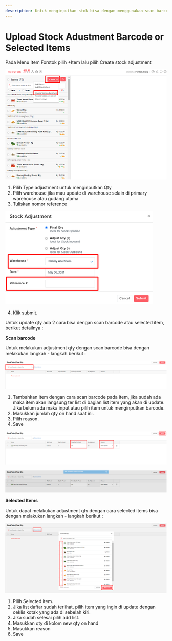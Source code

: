 ```yaml
---
description: Untuk menginputkan stok bisa dengan menggunakan scan barcode atau pilih item.
---
```


# Upload Stock Adustment Barcode or Selected Items

Pada Menu Item Forstok pilih +Item lalu pilih Create stock adjustment 

![](../../.gitbook/assets/image%20%28334%29.png)

1. Pilih Type adjustment untuk menginputkan Qty 
2. Pilih warehouse jika mau update di warehouse selain di primary warehouse atau gudang utama 
3. Tuliskan nomor reference 

![](../../.gitbook/assets/image%20%28333%29.png)

4. Klik submit.

Untuk update qty ada 2 cara bisa dengan scan barcode atau selected item, berikut detailnya : 

**Scan barcode** 

Untuk melakukan adjustment qty dengan scan barcode bisa dengan melakukan langkah - langkah berikut : 

![](../../.gitbook/assets/image%20%28337%29.png)

1. Tambahkan item dengan cara scan barcode pada item, jika sudah ada maka item akan langsung ter list di bagian list item yang akan di update. Jika belum ada maka input atau pilih item untuk menginputkan barcode. 
2. Masukkan jumlah qty on hand saat ini.
3. Pilih reason.
4. Save 

![](../../.gitbook/assets/image%20%28335%29.png)

![](../../.gitbook/assets/image%20%28336%29.png)

**Selected Items**

Untuk dapat melakukan adjustment qty dengan cara selected items bisa dengan melakukan langkah - langkah berikut : 

![](../../.gitbook/assets/image%20%28332%29.png)

1. Pilih Selected item.
2. Jika list daftar sudah terlihat, pilih item yang ingin di update dengan ceklis kotak yang ada di sebelah kiri.
3. Jika sudah selesai pilih add list. 
4. Masukkan qty di kolom new qty on hand 
5. Masukkan reason 
6. Save 

